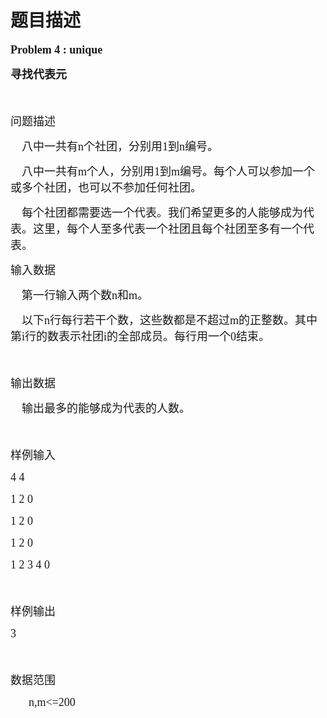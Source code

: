 # 题目描述


<p>
<b><span style="font-family:Microsoft YaHei;font-size:18px;">Problem 4 : unique</span></b> 
</p>
<p>
<b><span style="font-family:Microsoft YaHei;font-size:18px;">寻找代表元</span></b> 
</p>
<p>
<span style="font-family:Microsoft YaHei;font-size:18px;"> <img src="/upload/image/20131205/20131205212219_65812.jpg" alt=""/></span> 
</p>
<p>
<span style="font-family:Microsoft YaHei;font-size:18px;">问题描述</span><span style="font-family:&#34;"></span> 
</p>
<p>
<span style="font-family:&#34;"><span style="font-family:Microsoft YaHei;font-size:18px;">    </span><span style="font-family:Microsoft YaHei;font-size:18px;">八中一共有</span><span style="font-family:Microsoft YaHei;font-size:18px;">n</span><span style="font-family:Microsoft YaHei;font-size:18px;">个社团，分别用</span><span style="font-family:Microsoft YaHei;font-size:18px;">1</span><span style="font-family:Microsoft YaHei;font-size:18px;">到</span><span style="font-family:Microsoft YaHei;font-size:18px;">n</span><span style="font-family:Microsoft YaHei;font-size:18px;">编号。</span></span> 
</p>
<p>
<span style="font-family:&#34;"><span style="font-family:Microsoft YaHei;font-size:18px;">    </span><span style="font-family:Microsoft YaHei;font-size:18px;">八中一共有</span><span style="font-family:Microsoft YaHei;font-size:18px;">m</span><span style="font-family:Microsoft YaHei;font-size:18px;">个人，分别用</span><span style="font-family:Microsoft YaHei;font-size:18px;">1</span><span style="font-family:Microsoft YaHei;font-size:18px;">到</span><span style="font-family:Microsoft YaHei;font-size:18px;">m</span><span style="font-family:Microsoft YaHei;font-size:18px;">编号。每个人可以参加一个或多个社团，也可以不参加任何社团。</span></span> 
</p>
<p>
<span style="font-family:&#34;"><span style="font-family:Microsoft YaHei;font-size:18px;">    </span><span style="font-family:Microsoft YaHei;font-size:18px;">每个社团都需要选一个代表。我们希望更多的人能够成为代表。这里，每个人至多代表一个社团且每个社团至多有一个代表。</span></span> 
</p>
<p>
<span style="font-family:Microsoft YaHei;font-size:18px;">输入数据</span><span style="font-family:&#34;"></span> 
</p>
<p>
<span style="font-family:&#34;"><span style="font-family:Microsoft YaHei;font-size:18px;">    </span><span style="font-family:Microsoft YaHei;font-size:18px;">第一行输入两个数</span><span style="font-family:Microsoft YaHei;font-size:18px;">n</span><span style="font-family:Microsoft YaHei;font-size:18px;">和</span><span style="font-family:Microsoft YaHei;font-size:18px;">m</span><span style="font-family:Microsoft YaHei;font-size:18px;">。</span></span> 
</p>
<p>
<span style="font-family:&#34;"><span style="font-family:Microsoft YaHei;font-size:18px;">    </span><span style="font-family:Microsoft YaHei;font-size:18px;">以下</span><span style="font-family:Microsoft YaHei;font-size:18px;">n</span><span style="font-family:Microsoft YaHei;font-size:18px;">行每行若干个数，这些数都是不超过</span><span style="font-family:Microsoft YaHei;font-size:18px;">m</span><span style="font-family:Microsoft YaHei;font-size:18px;">的正整数。其中第</span><span style="font-family:Microsoft YaHei;font-size:18px;">i</span><span style="font-family:Microsoft YaHei;font-size:18px;">行的数表示社团</span><span style="font-family:Microsoft YaHei;font-size:18px;">i</span><span style="font-family:Microsoft YaHei;font-size:18px;">的全部成员。每行用一个</span><span style="font-family:Microsoft YaHei;font-size:18px;">0</span><span style="font-family:Microsoft YaHei;font-size:18px;">结束。</span></span> 
</p>
<p>
<span style="font-family:Microsoft YaHei;font-size:18px;"> </span> 
</p>
<p>
<span style="font-family:Microsoft YaHei;font-size:18px;">输出数据</span><span style="font-family:&#34;"></span> 
</p>
<p>
<span style="font-family:&#34;"><span style="font-family:Microsoft YaHei;font-size:18px;">    </span><span style="font-family:Microsoft YaHei;font-size:18px;">输出最多的能够成为代表的人数。</span></span> 
</p>
<p>
<span style="font-family:Microsoft YaHei;font-size:18px;"> </span> 
</p>
<p>
<span style="font-family:Microsoft YaHei;font-size:18px;">样例输入</span><span style="font-family:&#34;"></span> 
</p>
<p>
<span style="font-family:Microsoft YaHei;font-size:18px;">4
4</span> 
</p>
<p>
<span style="font-family:Microsoft YaHei;font-size:18px;">1
2 0</span> 
</p>
<p>
<span style="font-family:Microsoft YaHei;font-size:18px;">1
2 0</span> 
</p>
<p>
<span style="font-family:Microsoft YaHei;font-size:18px;">1
2 0</span> 
</p>
<p>
<span style="font-family:Microsoft YaHei;font-size:18px;">1
2 3 4 0</span> 
</p>
<p>
<span style="font-family:Microsoft YaHei;font-size:18px;"> </span> 
</p>
<p>
<span style="font-family:Microsoft YaHei;font-size:18px;">样例输出</span><span style="font-family:&#34;"></span> 
</p>
<p>
<span style="font-family:Microsoft YaHei;font-size:18px;">3</span> 
</p>
<p>
<span style="font-family:Microsoft YaHei;font-size:18px;"> </span> 
</p>
<p>
<span style="font-family:Microsoft YaHei;font-size:18px;">数据范围</span><span style="font-family:&#34;"></span> 
</p>
<p style="text-indent:21.75pt;">
<span style="font-family:Microsoft YaHei;font-size:18px;">n,m&lt;=200</span> 
</p>

